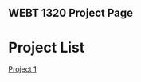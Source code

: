 ## WEBT 1320 Project Page

<h1>Project List</h1>

<a href="Project/index.html" target="_blank">Project 1</a>